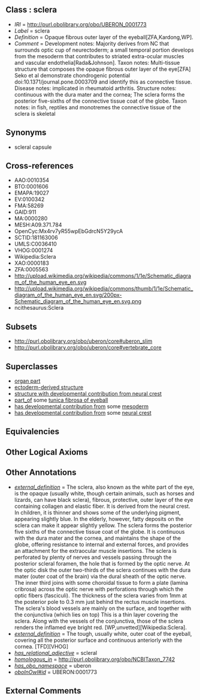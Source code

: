 
## Class : sclera

 * *IRI* = http://purl.obolibrary.org/obo/UBERON_0001773
 * *Label* = sclera
 * *Definition* = Opaque fibrous outer layer of the eyeball[ZFA,Kardong,WP].
 * *Comment* = Development notes: Majority derives from NC that surrounds optic cup of neurectoderm; a small temporal portion develops from the mesoderm that contributes to striated extra-ocular muscles and vascular endothelia[Rada&Johnson]. Taxon notes: Multi-tissue structure that composes the opaque fibrous outer layer of the eye[ZFA] Seko et al demonstrate chondrogenic potential doi:10.1371/journal.pone.0003709 and identify this as connective tissue. Disease notes: implicated in rheumatoid arthritis. Structure notes: continuous with the dura mater and the cornea; The sclera forms the posterior five-sixths of the connective tissue coat of the globe. Taxon notes: in fish, reptiles and monotremes the connective tissue of the sclera is skeletal

## Synonyms

 * scleral capsule

## Cross-references

 * AAO:0010354
 * BTO:0001606
 * EMAPA:19027
 * EV:0100342
 * FMA:58269
 * GAID:911
 * MA:0000280
 * MESH:A09.371.784
 * OpenCyc:Mx4rv7yR55wpEbGdrcN5Y29ycA
 * SCTID:181163006
 * UMLS:C0036410
 * VHOG:0001274
 * Wikipedia:Sclera
 * XAO:0000183
 * ZFA:0005563
 * http://upload.wikimedia.org/wikipedia/commons/1/1e/Schematic_diagram_of_the_human_eye_en.svg
 * http://upload.wikimedia.org/wikipedia/commons/thumb/1/1e/Schematic_diagram_of_the_human_eye_en.svg/200px-Schematic_diagram_of_the_human_eye_en.svg.png
 * ncithesaurus:Sclera

## Subsets

 * http://purl.obolibrary.org/obo/uberon/core#uberon_slim
 * http://purl.obolibrary.org/obo/uberon/core#vertebrate_core

## Superclasses

 * [organ part](../../UBERON/64/UBERON_0000064.md)
 * [ectoderm-derived structure](../../UBERON/21/UBERON_0004121.md)
 * [structure with developmental contribution from neural crest](../../UBERON/14/UBERON_0010314.md)
 * [part_of](../../BFO/50/BFO_0000050.md) some [tunica fibrosa of eyeball](../../UBERON/30/UBERON_0012430.md)
 * [has developmental contribution from](../../RO/54/RO_0002254.md) some [mesoderm](../../UBERON/26/UBERON_0000926.md)
 * [has developmental contribution from](../../RO/54/RO_0002254.md) some [neural crest](../../UBERON/42/UBERON_0002342.md)

## Equivalencies


## Other Logical Axioms


## Other Annotations

 * *[external_definition](../../UBPROP/01/UBPROP_0000001.md)* = The sclera, also known as the white part of the eye, is the opaque (usually white, though certain animals, such as horses and lizards, can have black sclera), fibrous, protective, outer layer of the eye containing collagen and elastic fiber. It is derived from the neural crest. In children, it is thinner and shows some of the underlying pigment, appearing slightly blue. In the elderly, however, fatty deposits on the sclera can make it appear slightly yellow. The sclera forms the posterior five sixths of the connective tissue coat of the globe. It is continuous with the dura mater and the cornea, and maintains the shape of the globe, offering resistance to internal and external forces, and provides an attachment for the extraocular muscle insertions. The sclera is perforated by plenty of nerves and vessels passing through the posterior scleral foramen, the hole that is formed by the optic nerve. At the optic disk the outer two-thirds of the sclera continues with the dura mater (outer coat of the brain) via the dural sheath of the optic nerve. The inner third joins with some choroidal tissue to form a plate (lamina cribrosa) across the optic nerve with perforations through which the optic fibers (fasciculi). The thickness of the sclera varies from 1mm at the posterior pole to 0.3 mm just behind the rectus muscle insertions. The sclera's blood vessels are mainly on the surface, and together with the conjunctiva (which lies on top) This is a thin layer covering the sclera. Along with the vessels of the conjunctiva, those of the sclera renders the inflamed eye bright red. [WP,unvetted][Wikipedia:Sclera].
 * *[external_definition](../../UBPROP/01/UBPROP_0000001.md)* = The tough, usually white, outer coat of the eyeball, covering all the posterior surface and continuous anteriorly with the cornea. [TFD][VHOG]
 * *[has_relational_adjective](../../UBPROP/07/UBPROP_0000007.md)* = scleral
 * *[homologous_in](../../core#homologous/in/core#homologous_in.md)* = http://purl.obolibrary.org/obo/NCBITaxon_7742
 * *[has_obo_namespace](../../ce/oboInOwl#hasOBONamespace.md)* = uberon
 * *[oboInOwl#id](../../id/oboInOwl#id.md)* = UBERON:0001773

## External Comments

